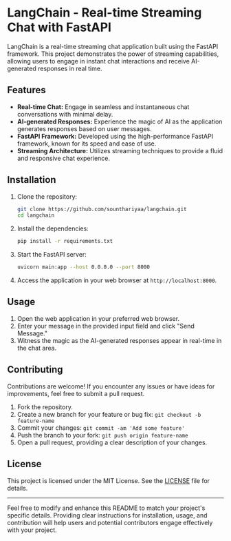 # LangChain - Real-time Streaming Chat with FastAPI

LangChain is a real-time streaming chat application built using the FastAPI framework. This project demonstrates the power of streaming capabilities, allowing users to engage in instant chat interactions and receive AI-generated responses in real time.

## Features

- **Real-time Chat:** Engage in seamless and instantaneous chat conversations with minimal delay.
- **AI-generated Responses:** Experience the magic of AI as the application generates responses based on user messages.
- **FastAPI Framework:** Developed using the high-performance FastAPI framework, known for its speed and ease of use.
- **Streaming Architecture:** Utilizes streaming techniques to provide a fluid and responsive chat experience.

## Installation

1. Clone the repository:

    ```bash
    git clone https://github.com/sounthariyaa/langchain.git
    cd langchain
    ```

2. Install the dependencies:

    ```bash
    pip install -r requirements.txt
    ```

3. Start the FastAPI server:

    ```bash
    uvicorn main:app --host 0.0.0.0 --port 8000
    ```

4. Access the application in your web browser at `http://localhost:8000`.

## Usage

1. Open the web application in your preferred web browser.
2. Enter your message in the provided input field and click "Send Message."
3. Witness the magic as the AI-generated responses appear in real-time in the chat area.

## Contributing

Contributions are welcome! If you encounter any issues or have ideas for improvements, feel free to submit a pull request.

1. Fork the repository.
2. Create a new branch for your feature or bug fix: `git checkout -b feature-name`
3. Commit your changes: `git commit -am 'Add some feature'`
4. Push the branch to your fork: `git push origin feature-name`
5. Open a pull request, providing a clear description of your changes.



## License

This project is licensed under the MIT License. See the [LICENSE](LICENSE) file for details.

---

Feel free to modify and enhance this README to match your project's specific details. Providing clear instructions for installation, usage, and contribution will help users and potential contributors engage effectively with your project.
